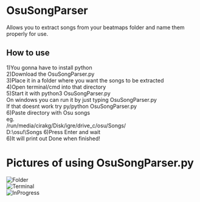 # OsuSongParser
Allows you to extract songs from your beatmaps folder and name them properly for use.


## How to use
1)You gonna have to install python  
2)Download the OsuSongParser.py  
3)Place it in a folder where you want the songs to be extracted  
4)Open terminal/cmd into that directory  
5)Start it with python3 OsuSongParser.py  
On windows you can run it by just typing OsuSongParser.py  
If that doesnt work try py/python OsuSongParser.py  
6)Paste directory with Osu songs  
eg.   
/run/media/cirakg/Disk/igre/drive_c/osu/Songs/  
D:\osu!\Songs 
6)Press Enter and wait  
6)It will print out Done when finished!  


# Pictures of using OsuSongParser.py

![Folder](https://i.imgur.com/uuofb1A.png)  
![Terminal](https://i.imgur.com/JJcEKNP.png)  
![InProgress](https://i.imgur.com/6lsPh64.png)  




